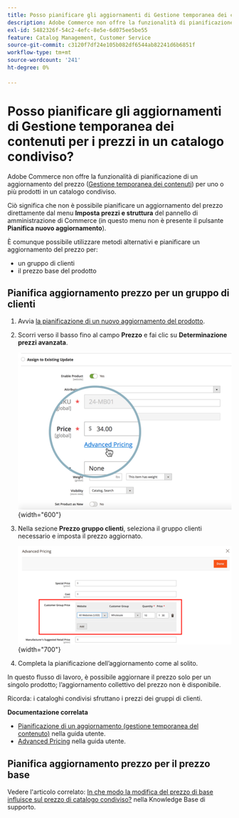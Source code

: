 ```yaml
---
title: Posso pianificare gli aggiornamenti di Gestione temporanea dei contenuti per i prezzi in un catalogo condiviso?
description: Adobe Commerce non offre la funzionalità di pianificazione di un aggiornamento del prezzo ([Content Staging](https://experienceleague.adobe.com/docs/commerce-admin/content-design/staging/content-staging.html?lang=it)) per uno o più prodotti in un catalogo condiviso.
exl-id: 5482326f-54c2-4efc-8e5e-6d075ee5be55
feature: Catalog Management, Customer Service
source-git-commit: c3120f7df24e105b082df6544ab82241d6b6851f
workflow-type: tm+mt
source-wordcount: '241'
ht-degree: 0%

---
```


# Posso pianificare gli aggiornamenti di Gestione temporanea dei contenuti per i prezzi in un catalogo condiviso?

Adobe Commerce non offre la funzionalità di pianificazione di un aggiornamento del prezzo ([Gestione temporanea dei contenuti](https://experienceleague.adobe.com/docs/commerce-admin/content-design/staging/content-staging.html?lang=it)) per uno o più prodotti in un catalogo condiviso.

Ciò significa che non è possibile pianificare un aggiornamento del prezzo direttamente dal menu **Imposta prezzi e struttura** del pannello di amministrazione di Commerce (in questo menu non è presente il pulsante **Pianifica nuovo aggiornamento**).

È comunque possibile utilizzare metodi alternativi e pianificare un aggiornamento del prezzo per:

* un gruppo di clienti
* il prezzo base del prodotto

## Pianifica aggiornamento prezzo per un gruppo di clienti

1. Avvia [la pianificazione di un nuovo aggiornamento del prodotto](https://experienceleague.adobe.com/docs/commerce-admin/content-design/staging/content-staging-scheduled-update.html?lang=it).
1. Scorri verso il basso fino al campo **Prezzo** e fai clic su **Determinazione prezzi avanzata**.

   ![advanced_pricing.png](assets/advanced_pricing.png){width="600"}

1. Nella sezione **Prezzo gruppo clienti**, seleziona il gruppo clienti necessario e imposta il prezzo aggiornato.

   ![customer_group_price.png](assets/customer_group_price.png){width="700"}

1. Completa la pianificazione dell’aggiornamento come al solito.

In questo flusso di lavoro, è possibile aggiornare il prezzo solo per un singolo prodotto; l’aggiornamento collettivo del prezzo non è disponibile.

Ricorda: i cataloghi condivisi sfruttano i prezzi dei gruppi di clienti.

**Documentazione correlata**

* [Pianificazione di un aggiornamento (gestione temporanea del contenuto)](https://experienceleague.adobe.com/docs/commerce-admin/content-design/staging/content-staging-scheduled-update.html?lang=it) nella guida utente.
* [Advanced Pricing](https://experienceleague.adobe.com/docs/commerce-admin/catalog/products/pricing/pricing-advanced.html?lang=it) nella guida utente.

## Pianifica aggiornamento prezzo per il prezzo base

Vedere l&#39;articolo correlato: [In che modo la modifica del prezzo di base influisce sul prezzo di catalogo condiviso?](/help/faq/general/base-price-change-affect-on-shared-catalog-price.md) nella Knowledge Base di supporto.
